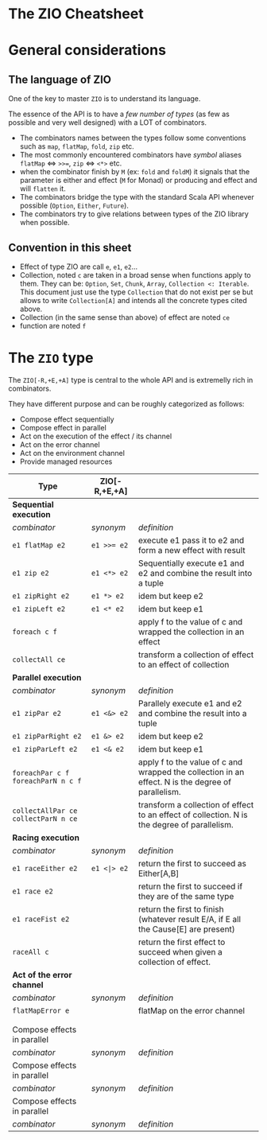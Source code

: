 The ZIO Cheatsheet
===================

# General considerations

## The language of ZIO
One of the key to master `ZIO` is to understand its language.

The essence of the API is to have a _few number of types_ (as few as possible and very well designed) with a LOT of combinators.
+ The combinators names between the types follow some conventions such as `map`, `flatMap`, `fold`, `zip` etc. 
+ The most commonly encountered combinators have _symbol_ aliases `flatMap` <=> `>>=`, `zip` <=> `<*>` etc.
+ when the combinator finish by `M` (ex: `fold` and `foldM`) it signals that the parameter is either and effect (`M` for Monad) or producing and effect and will `flatten` it.
+ The combinators bridge the type with the standard Scala API whenever possible (`Option`, `Either`, `Future`).  
+ The combinators try to give relations between types of the ZIO library when possible.

## Convention in this sheet
+ Effect of type ZIO are call `e`, `e1`, `e2`... 
+ Collection, noted `c` are taken in a broad sense when functions apply to them. They can be: `Option`, `Set`, `Chunk`, `Array`, `Collection <: Iterable`. This document just use the type `Collection` that do not exist per se but allows to write `Collection[A]` and intends all the concrete types cited above. 
+ Collection (in the same sense than above) of effect are noted `ce`
+ function are noted `f`

# The `ZIO` type

The `ZIO[-R,+E,+A]` type is central to the whole API and is extremelly rich in combinators.

They have different purpose and can be roughly categorized as follows:
+ Compose effect sequentially
+ Compose effect in parallel
+ Act on the execution of the effect / its channel
+ Act on the error channel
+ Act on the environment channel
+ Provide managed resources 

| Type                                  	| ZIO[-R,+E,+A] 	|                                                                                                    	|
|---------------------------------------	|---------------	|----------------------------------------------------------------------------------------------------	|
| **Sequential execution**              	|               	|                                                                                                    	|
|              _combinator_             	|   _synonym_   	| _definition_                                                                                       	|
|            `e1 flatMap e2`            	|   `e1 >>= e2` 	| execute e1 pass it to e2 and form a new effect with result                                         	|
|              `e1 zip e2`              	|  `e1 <*> e2`  	| Sequentially execute e1 and e2 and combine the result into a tuple                                 	|
|            `e1 zipRight e2`           	|  `e1 *> e2`   	| idem but keep e2                                                                                   	|
|            `e1 zipLeft e2`            	|   `e1 <* e2`  	| idem but keep e1                                                                                   	|
|             `foreach c f`             	|               	| apply f to the value of c and wrapped the collection in an effect                                  	|
|            `collectAll ce`            	|               	| transform a collection of effect to an effect of collection                                        	|
| **Parallel execution**                	|               	|                                                                                                    	|
|              _combinator_             	|   _synonym_   	| _definition_                                                                                       	|
|             `e1 zipPar e2`            	|  `e1 <&> e2`  	| Parallely execute e1 and e2 and combine the result into a tuple                                    	|
|          `e1 zipParRight e2`          	|  `e1 &> e2`   	| idem but keep e2                                                                                   	|
|           `e1 zipParLeft e2`          	|   `e1 <& e2`  	| idem but keep e1                                                                                   	|
|  `foreachPar c f` `foreachParN n c f` 	|               	| apply f to the value of c and wrapped the collection in an effect. N is the degree of parallelism. 	|
| `collectAllPar ce` `collectParN n ce` 	|               	| transform a collection of effect to an effect of collection. N is the degree of parallelism.       	|
| **Racing execution**                  	|               	|                                                                                                    	|
|              _combinator_             	|   _synonym_   	| _definition_                                                                                       	|
|           `e1 raceEither e2`          	|  `e1 <\|> e2` 	| return the first to succeed as Either[A,B]                                                         	|
|              `e1 race e2`             	|               	| return the first to succeed if they are of the same type                                           	|
|            `e1 raceFist e2`           	|               	| return the first to finish (whatever result E/A, if E all the Cause[E] are present)                	|
|              `raceAll c`              	|               	| return the first effect to succeed when given a collection of effect.                              	|
| **Act of the error channel**          	|               	|                                                                                                    	|
|              _combinator_             	|   _synonym_   	| _definition_                                                                                       	|
|            `flatMapError e`           	|               	| flatMap on the error channel                                                                       	|
|                                       	|               	|                                                                                                    	|
|                                       	|               	|                                                                                                    	|
| Compose effects in parallel           	|               	|                                                                                                    	|
|              _combinator_             	|   _synonym_   	| _definition_                                                                                       	|
| Compose effects in parallel           	|               	|                                                                                                    	|
|              _combinator_             	|   _synonym_   	| _definition_                                                                                       	|
| Compose effects in parallel           	|               	|                                                                                                    	|
|              _combinator_             	|   _synonym_   	| _definition_                                                                                       	|
